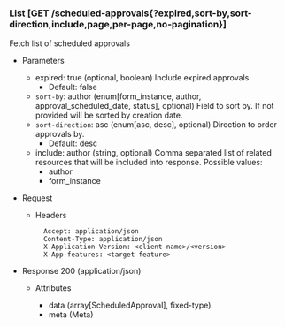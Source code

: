 ### List [GET /scheduled-approvals{?expired,sort-by,sort-direction,include,page,per-page,no-pagination}]

Fetch list of scheduled approvals

+ Parameters
    + expired: true (optional, boolean) 
        Include expired approvals. 
        + Default: false
    + `sort-by`: author (enum[form_instance, author, approval_scheduled_date, status], optional)
        Field to sort by. If not provided will be sorted by creation date.
    + `sort-direction`: asc (enum[asc, desc], optional) 
        Direction to order approvals by.
        + Default: desc
    + include: author (string, optional) 
        Comma separated list of related resources that will be included into response.
        Possible values:
        + author
        + form_instance
    <!-- include(../pagination_parameters.md) -->

+ Request
    + Headers

            Accept: application/json
            Content-Type: application/json
            X-Application-Version: <client-name>/<version>
            X-App-features: <target feature>

+ Response 200 (application/json)

    + Attributes

        + data (array[ScheduledApproval], fixed-type)
        + meta (Meta)

<!-- include(../error_responses.md) -->
